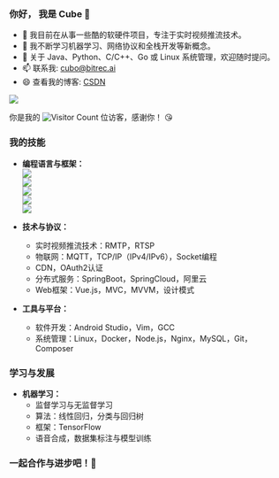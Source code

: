 ### 你好， 我是 Cube 👋

- 🔭 我目前在从事一些酷的软硬件项目，专注于实时视频推流技术。
- 🌱 我不断学习机器学习、网络协议和全栈开发等新概念。
- 💬 关于 Java、Python、C/C++、Go 或 Linux 系统管理，欢迎随时提问。
- 📫 联系我: cubo@bitrec.ai
- 😄 查看我的博客: [CSDN](https://blog.csdn.net/qq_41063142?type=blog)

![](https://github-readme-stats.vercel.app/api?username=cuboart&show_icons=true&theme=transparent)

你是我的 ![Visitor Count](https://profile-counter.glitch.me/cuboart/count.svg) 位访客，感谢你！ 😘

### 我的技能

- **编程语言与框架：**  
   ![](https://img.shields.io/badge/Java-ED8B00?style=for-the-badge&logo=openjdk&logoColor=white)  
   ![](https://img.shields.io/badge/Python-3776AB?style=for-the-badge&logo=python&logoColor=white)  
   ![](https://img.shields.io/badge/C++-00599C?style=for-the-badge&logo=cplusplus&logoColor=white)  
   ![](https://img.shields.io/badge/Kotlin-7F52FF?style=for-the-badge&logo=kotlin&logoColor=white)  
   ![](https://img.shields.io/badge/Go-00ADD8?style=for-the-badge&logo=go&logoColor=white)

- **技术与协议：**  
   - 实时视频推流技术：RMTP，RTSP  
   - 物联网：MQTT，TCP/IP（IPv4/IPv6），Socket编程  
   - CDN，OAuth2认证  
   - 分布式服务：SpringBoot，SpringCloud，阿里云  
   - Web框架：Vue.js，MVC，MVVM，设计模式

- **工具与平台：**  
   - 软件开发：Android Studio，Vim，GCC  
   - 系统管理：Linux，Docker，Node.js，Nginx，MySQL，Git，Composer

### 学习与发展

- **机器学习：**  
   - 监督学习与无监督学习  
   - 算法：线性回归，分类与回归树  
   - 框架：TensorFlow  
   - 语音合成，数据集标注与模型训练

### 一起合作与进步吧！🚀
